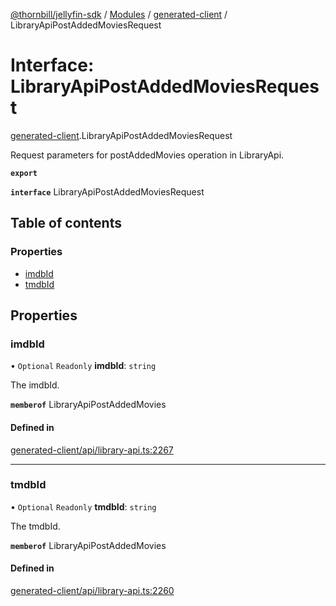 [@thornbill/jellyfin-sdk](../README.md) / [Modules](../modules.md) / [generated-client](../modules/generated_client.md) / LibraryApiPostAddedMoviesRequest

# Interface: LibraryApiPostAddedMoviesRequest

[generated-client](../modules/generated_client.md).LibraryApiPostAddedMoviesRequest

Request parameters for postAddedMovies operation in LibraryApi.

**`export`**

**`interface`** LibraryApiPostAddedMoviesRequest

## Table of contents

### Properties

- [imdbId](generated_client.LibraryApiPostAddedMoviesRequest.md#imdbid)
- [tmdbId](generated_client.LibraryApiPostAddedMoviesRequest.md#tmdbid)

## Properties

### imdbId

• `Optional` `Readonly` **imdbId**: `string`

The imdbId.

**`memberof`** LibraryApiPostAddedMovies

#### Defined in

[generated-client/api/library-api.ts:2267](https://github.com/thornbill/jellyfin-sdk-typescript/blob/1142a3e/src/generated-client/api/library-api.ts#L2267)

___

### tmdbId

• `Optional` `Readonly` **tmdbId**: `string`

The tmdbId.

**`memberof`** LibraryApiPostAddedMovies

#### Defined in

[generated-client/api/library-api.ts:2260](https://github.com/thornbill/jellyfin-sdk-typescript/blob/1142a3e/src/generated-client/api/library-api.ts#L2260)
